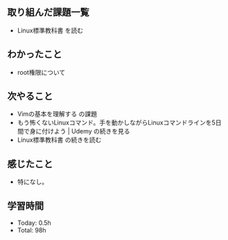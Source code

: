 ## 取り組んだ課題一覧
- Linux標準教科書 を読む
## わかったこと
- root権限について
## 次やること
- Vimの基本を理解する の課題
- もう怖くないLinuxコマンド。手を動かしながらLinuxコマンドラインを5日間で身に付けよう | Udemy の続きを見る
- Linux標準教科書 の続きを読む
## 感じたこと
- 特になし。
## 学習時間
- Today: 0.5h
- Total: 98h